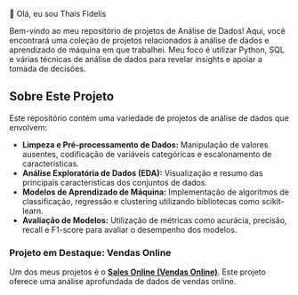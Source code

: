 👋 Olá, eu sou Thais Fidelis 

Bem-vindo ao meu repositório de projetos de Análise de Dados! Aqui, você encontrará uma coleção de projetos relacionados à análise de dados e aprendizado de máquina em que trabalhei. Meu foco é utilizar Python, SQL e várias técnicas de análise de dados para revelar insights e apoiar a tomada de decisões.

## Sobre Este Projeto

Este repositório contém uma variedade de projetos de análise de dados que envolvem:

- **Limpeza e Pré-processamento de Dados:** Manipulação de valores ausentes, codificação de variáveis categóricas e escalonamento de características.
- **Análise Exploratória de Dados (EDA):** Visualização e resumo das principais características dos conjuntos de dados.
- **Modelos de Aprendizado de Máquina:** Implementação de algoritmos de classificação, regressão e clustering utilizando bibliotecas como scikit-learn.
- **Avaliação de Modelos:** Utilização de métricas como acurácia, precisão, recall e F1-score para avaliar o desempenho dos modelos.

### Projeto em Destaque: Vendas Online

Um dos meus projetos é o **[Sales Online (Vendas Online)](https://github.com/thaisfidelis258/Data-Analysis)**. Este projeto oferece uma análise aprofundada de dados de vendas online.
